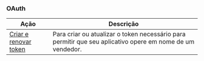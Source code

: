 ### OAuth

|Ação|Descrição|
|---|---|
|[Criar e renovar token](https://www.mercadopago[FAKER][URL][DOMAIN]/developers/pt/reference/oauth/_oauth_token/post)|Para criar ou atualizar o token necessário para permitir que seu aplicativo opere em nome de um vendedor.|
